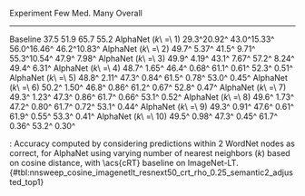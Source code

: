 Experiment                     Few         Med.         Many      Overall
---------------------  -----------  -----------  -----------  -----------
Baseline                      37.5         51.9         65.7         55.2
AlphaNet (_k_\ =\ 1)   29.3^20.92^  43.0^15.33^  56.0^16.46^  46.2^10.83^
AlphaNet (_k_\ =\ 2)   49.7^ 5.37^  41.5^ 9.71^  55.3^10.54^  47.9^ 7.98^
AlphaNet (_k_\ =\ 3)   49.9^ 4.19^  43.1^ 7.67^  57.2^ 8.24^  49.4^ 6.31^
AlphaNet (_k_\ =\ 4)   48.7^ 1.65^  46.4^ 0.68^  61.1^ 0.61^  52.3^ 0.51^
AlphaNet (_k_\ =\ 5)   48.8^ 2.11^  47.3^ 0.84^  61.5^ 0.78^  53.0^ 0.45^
AlphaNet (_k_\ =\ 6)   50.2^ 1.50^  46.8^ 0.86^  61.2^ 0.67^  52.8^ 0.47^
AlphaNet (_k_\ =\ 7)   49.3^ 1.23^  47.3^ 0.86^  61.7^ 0.66^  53.1^ 0.52^
AlphaNet (_k_\ =\ 8)   49.6^ 1.73^  47.2^ 0.80^  61.7^ 0.72^  53.1^ 0.44^
AlphaNet (_k_\ =\ 9)   49.3^ 0.91^  47.6^ 0.61^  61.9^ 0.55^  53.3^ 0.41^
AlphaNet (_k_\ =\ 10)  49.5^ 0.98^  47.3^ 0.45^  61.7^ 0.36^  53.2^ 0.30^

: Accuracy computed by considering predictions within 2 WordNet nodes as correct, for AlphaNet using varying number of nearest neighbors (_k_) based on cosine distance, with \acs{cRT} baseline on ImageNet-LT. {#tbl:nnsweep_cosine_imagenetlt_resnext50_crt_rho_0.25_semantic2_adjusted_top1}
